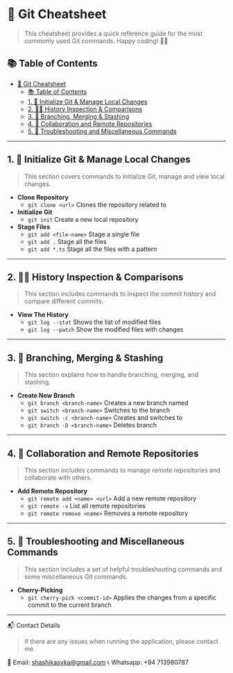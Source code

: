 # 🚀 Git Cheatsheet

> This cheatsheet provides a quick reference guide for the most commonly used Git commands. Happy coding! 👨‍💻

## 📚 Table of Contents

- [🚀 Git Cheatsheet](#-git-cheatsheet)
  - [📚 Table of Contents](#-table-of-contents)
  - [1. 🏁 Initialize Git \& Manage Local Changes](#1--initialize-git--manage-local-changes)
  - [2. 🕵️‍♂️ History Inspection \& Comparisons](#2-️️-history-inspection--comparisons)
  - [3. 🌴 Branching, Merging \& Stashing](#3--branching-merging--stashing)
  - [4. 🤝 Collaboration and Remote Repositories](#4--collaboration-and-remote-repositories)
  - [5. 🔧 Troubleshooting and Miscellaneous Commands](#5--troubleshooting-and-miscellaneous-commands)

---

## 1. 🏁 Initialize Git & Manage Local Changes

>This section covers commands to initialize Git, manage and view local changes.

- **Clone Repository**
  - `git clone <url>` Clones the repository related to <url>
- **Initialize Git**
  - `git init` Create a new local repository
- **Stage Files**
  - `git add <file-name>` Stage a single file
  - `git add .` Stage all the files
  - `git add *.ts` Stage all the files with a pattern

---

## 2. 🕵️‍♂️ History Inspection & Comparisons

>This section includes commands to inspect the commit history and compare different commits.

- **View The History**
  - `git log --stat` Shows the list of modified files
  - `git log --patch` Show the modified files with changes

---

## 3. 🌴 Branching, Merging & Stashing

>This section explains how to handle branching, merging, and stashing.

- **Create New Branch**
  - `git branch <branch-name>` Creates a new branch named <branch-name>
  - `git switch <branch-name>` Switches to the <branch-name> branch
  - `git switch -c <branch-name>` Creates and switches to <branch-name>
  - `git branch -D <branch-name>` Deletes branch <branch-name>

---

## 4. 🤝 Collaboration and Remote Repositories

>This section includes commands to manage remote repositories and collaborate with others.

- **Add Remote Repository**
  - `git remote add <name> <url>` Add a new remote repository
  - `git remote -v` List all remote repositories
  - `git remote remove <name>` Removes a remote repository

---

## 5. 🔧 Troubleshooting and Miscellaneous Commands

>This section includes a set of helpful troubleshooting commands and some miscellaneous Git commands.

- **Cherry-Picking**
  - `git cherry-pick <commit-id>` Applies the changes from a specific commit to the current branch

---

📬 Contact Details

> If there are any issues when running the application, please contact me.

📧 Email: shashikasvka@gmail.com
📞 Whatsapp: +94 713980787
